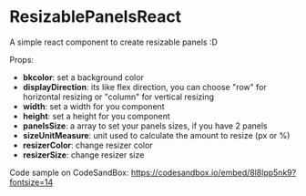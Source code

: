 # ResizablePanelsReact

A simple react component to create resizable panels :D

Props:

- **bkcolor**: set a background color
- **displayDirection**: its like flex direction, you can choose "row" for horizontal resizing or "column" for vertical resizing
- **width**: set a width for you component
- **height**: set a height for you component
- **panelsSize**: a array to set your panels sizes, if you have 2 panels
- **sizeUnitMeasure**: unit used to calculate the amount to resize (px or %)
- **resizerColor**: change resizer color
- **resizerSize**: change resizer size

Code sample on CodeSandBox: https://codesandbox.io/embed/8l8lpp5nk9?fontsize=14
